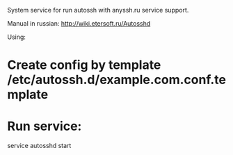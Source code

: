 
System service for run autossh with anyssh.ru service support.

Manual in russian: http://wiki.etersoft.ru/Autosshd

Using:

# Create config by template /etc/autossh.d/example.com.conf.template
# Run service:
  service autosshd start
